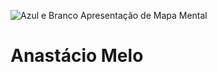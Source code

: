 ![Azul e Branco Apresentação de Mapa Mental](https://github.com/user-attachments/assets/9e286c85-c768-4754-8489-1377240263a6)



#  Anastácio Melo
